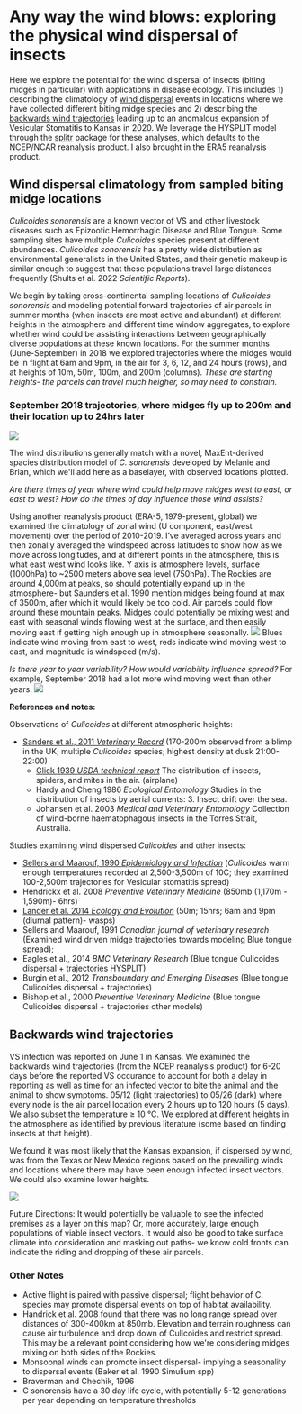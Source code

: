 # Any way the wind blows: exploring the physical wind dispersal of insects #

Here we explore the potential for the wind dispersal of insects (biting midges in particular) with applications in disease ecology. This includes 1) describing the climatology of [wind dispersal](#wind-dispersal-climatology-from-sampled-vector-locations) events in locations where we have collected different biting midge species and 2) describing the [backwards wind trajectories](#backwards-wind-trajectories) leading up to an anomalous expansion of Vesicular Stomatitis to Kansas in 2020. We leverage the HYSPLIT model through the [splitr](https://rdocumentation.org/packages/SplitR/versions/0.4) package for these analyses, which defaults to the NCEP/NCAR reanalysis product. I also brought in the ERA5 reanalysis product.

## Wind dispersal climatology from sampled biting midge locations ##

*Culicoides sonorensis* are a known vector of VS and other livestock diseases such as Epizootic Hemorrhagic Disease and Blue Tongue. Some sampling sites have multiple *Culicoides* species present at different abundances. *Culicoides sonorensis* has a pretty wide distribution as environmental generalists in the United States, and their genetic makeup is similar enough to suggest that these populations travel large distances frequently (Shults et al. 2022 *Scientific Reports*). 

We begin by taking cross-continental sampling locations of *Culicoides sonorensis* and modeling potential forward trajectories of air parcels in summer months (when insects are most active and abundant) at different heights in the atmosphere and different time window aggregates, to explore whether wind could be assisting interactions between geographically diverse populations at these known locations. For the summer months (June-September) in 2018 we explored trajectories where the midges would be in flight at 6am and 9pm, in the air for 3, 6, 12, and 24 hours (rows), and at heights of 10m, 50m, 100m, and 200m (columns). *These are starting heights- the parcels can travel much heigher, so may need to constrain.*

### September 2018 trajectories, where midges fly up to 200m and their location up to 24hrs later ###
![](/figures/midges_wind_24h_200m_September.png)

The wind distributions generally match with a novel, MaxEnt-derived spacies distribution model of *C. sonorensis* developed by Melanie and Brian, which we'll add here as a baselayer, with observed locations plotted.

*Are there times of year where wind could help move midges west to east, or east to west?
How do the times of day influence those wind assists?*

Using another reanalysis product (ERA-5, 1979-present, global) we examined  the climatology of zonal wind (U component, east/west movement) over the period of 2010-2019. I’ve averaged across years and then zonally averaged the windspeed across latitudes to show how as we move across longitudes, and at different points in the atmosphere, this is what east west wind looks like. Y axis is atmosphere levels, surface (1000hPa) to ~2500 meters above sea level (750hPa). 
The Rockies are around 4,000m at peaks, so should potentially expand up in the atmosphere- but Saunders et al. 1990 mention midges being found at max of 3500m, after which it would likely be too cold. Air parcels could flow around these mountain peaks. Midges could potentially be mixing west and east with seasonal winds flowing west at the surface, and then easily moving east if getting high enough up in atmosphere seasonally.
![](/figures/era5uwndclimatology.png)
Blues indicate wind moving from east to west, reds indicate wind moving west to east, and magnitude is windspeed (m/s).

*Is there year to year variability? How would variability influence spread?*
For example, September 2018 had a lot more wind moving west than other years.
![](/figures/10m_uwnd_201809.jpg)

**References and notes:**

Observations of *Culicoides* at different atmospheric heights:
* [Sanders et al., 2011 *Veterinary Record*](https://bvajournals.onlinelibrary.wiley.com/doi/epdf/10.1136/vr.d4245) (170-200m observed from a blimp in the UK; multiple *Culicoides* species; highest density at dusk 21:00-22:00)
  * [Glick 1939 *USDA technical report*](https://naldc.nal.usda.gov/download/CAT86200667/PDF) The distribution of insects, spiders, and mites in the air. (airplane)
  * Hardy and Cheng 1986 *Ecological Entomology* Studies in the distribution of insects by aerial currents: 3. Insect drift over the sea. 
  * Johansen et al. 2003 *Medical and Veterinary Entomology* Collection of wind-borne haematophagous insects in the Torres Strait, Australia.
  
Studies examining wind dispersed *Culicoides* and other insects:
* [Sellers and Maarouf, 1990 *Epidemiology and Infection*](https://pubmed.ncbi.nlm.nih.gov/2157606/) (*Culicoides* warm enough temperatures recorded at 2,500-3,500m of 10C; they examined 100-2,500m trajectories for Vesicular stomatitis spread)
* Hendrickx et al. 2008 *Preventive Veterinary Medicine* (850mb (1,170m - 1,590m)- 6hrs)
* [Lander et al. 2014 *Ecology and Evolution*](https://onlinelibrary.wiley.com/doi/full/10.1002/ece3.1206) (50m; 15hrs; 6am and 9pm (diurnal pattern)- wasps)
* Sellers and Maarouf, 1991 *Canadian journal of veterinary research* (Examined wind driven midge trajectories towards modeling Blue tongue spread);
* Eagles et al., 2014 *BMC Veterinary Research* (Blue tongue Culicoides dispersal + trajectories HYSPLIT)
* Burgin et al., 2012 *Transboundary and Emerging Diseases* (Blue tongue Culicoides dispersal + trajectories)
* Bishop et al., 2000 *Preventive Veterinary Medicine* (Blue tongue Culicoides dispersal + trajectories other models)


## Backwards wind trajectories ##

VS infection was reported on June 1 in Kansas. We examined the backwards wind trajectories (from the NCEP reanalysis product) for 6-20 days before the reported VS occurance to account for both a delay in reporting as well as time for an infected vector to bite the animal and the animal to show symptoms. 05/12 (light trajectories) to 05/26 (dark) where every node is the air parcel location every 2 hours up to 120 hours (5 days). We also subset the temperature ≥ 10 °C. We explored at different heights in the atmosphere as identified by previous literature (some based on finding insects at that height).

We found it was most likely that the Kansas expansion, if dispersed by wind, was from the Texas or New Mexico regions based on the prevailing winds and locations where there may have been enough infected insect vectors. We could also examine lower heights.

![](/figures/vs_wind_2020.png)

Future Directions:
It would potentially be valuable to see the infected premises as a layer on this map? Or, more accurately, large enough populations of viable insect vectors. It would also be good to take surface climate into consideration and masking out paths- we know cold fronts can indicate the riding and dropping of these air parcels.


### Other Notes ###
* Active flight is paired with passive dispersal; flight behavior of C. species may promote dispersal events on top of habitat availability. 
* Handrick et al. 2008 found that there was no long range spread over distances of 300-400km at 850mb. Elevation and terrain roughness can cause air turbulence and drop down of Culicoides and restrict spread. This may be a relevant point considering how we're considering midges mixing on both sides of the Rockies.
* Monsoonal winds can promote insect dispersal- implying a seasonality to dispersal events (Baker et al. 1990 Simulium spp)
* Braverman and Chechik, 1996
* C sonorensis have a 30 day life cycle, with potentially 5-12 generations per year depending on temperature thresholds
